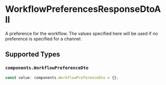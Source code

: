 # WorkflowPreferencesResponseDtoAll

A preference for the workflow. The values specified here will be used if no preference is specified for a channel.


## Supported Types

### `components.WorkflowPreferenceDto`

```typescript
const value: components.WorkflowPreferenceDto = {};
```

